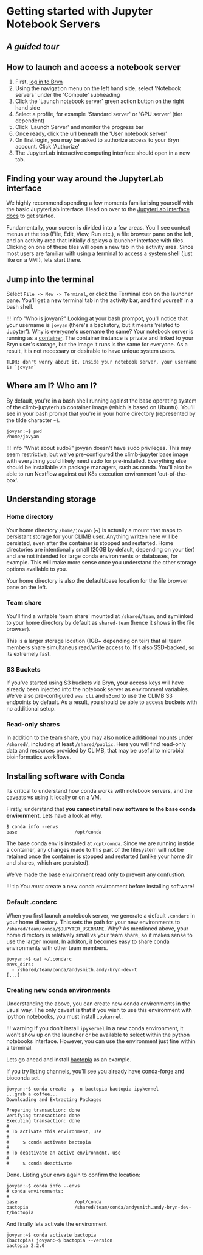 # Getting started with Jupyter Notebook Servers

## _A guided tour_

## How to launch and access a notebook server

1. First, [log in to Bryn](/getting-started/authentication)
2. Using the navigation menu on the left hand side, select 'Notebook servers' under the 'Compute' subheading
3. Click the 'Launch notebook server' green action button on the right hand side
4. Select a profile, for example 'Standard server' or 'GPU server' (tier dependent)
5. Click 'Launch Server' and monitor the progress bar
6. Once ready, click the url beneath the 'User notebook server'
7. On first login, you may be asked to authorize access to your Bryn account. Click 'Authorize'
8. The JupyterLab interactive computing interface should open in a new tab.

## Finding your way around the JupyterLab interface

We highly recommend spending a few moments familiarising yourself with the basic JupyterLab interface. Head on over to the [JupyterLab interface docs](https://jupyterlab.readthedocs.io/en/stable/user/interface.html) to get started.

Fundamentally, your screen is divided into a few areas. You'll see context menus at the top (File, Edit, View, Run etc.), a file browser pane on the left, and an activity area that initially displays a launcher interface with tiles. Clicking on one of these tiles will open a new tab in the activity area. Since most users are familiar with using a terminal to access a system shell (just like on a VM!), lets start there.

## Jump into the terminal

Select `File -> New -> Terminal`, or click the Terminal icon on the launcher pane. You'll get a new terminal tab in the activity bar, and find yourself in a bash shell.

<!-- prettier-ignore -->
!!! info "Who is jovyan?"
    Looking at your bash prompot, you'll notice that your username is `jovyan` (there's a backstory, but it means 'related to Jupyter'). Why is everyone's username the same? Your notebook server is running as a [container](https://cloud.google.com/learn/what-are-containers). The container instance is private and linked to your Bryn user's storage, but the image it runs is the same for everyone. As a result, it is not necessary or desirable to have unique system users.

    TLDR: don't worry about it. Inside your notebook server, your username is `jovyan`

## Where am I? Who am I?

By default, you're in a bash shell running against the base operating system of the climb-jupyterhub container image (which is based on Ubuntu). You'll see in your bash prompt that you're in your home directory (represented by the tilde character `~`).

```console
jovyan:~$ pwd
/home/jovyan
```

<!-- prettier-ignore -->
!!! info "What about sudo?"
    jovyan doesn't have sudo privileges. This may seem restrictive, but we've pre-configured the climb-jupyter base image with everything you'd likely need sudo for pre-installed. Everything else should be installable via package managers, such as conda. You'll also be able to run Nextflow against out K8s execution environment 'out-of-the-box'.

## Understanding storage

### Home directory

Your home directory `/home/jovyan` (~) is actually a mount that maps to persistant storage for your CLIMB user. Anything written here will be persisted, even after the container is stopped and restarted. Home directories are intentionally small (20GB by default, depending on your tier) and are not intended for large conda environments or databases, for example. This will make more sense once you understand the other storage options available to you.

Your home directory is also the default/base location for the file browser pane on the left.

### Team share

You'll find a writable 'team share' mounted at `/shared/team`, and symlinked to your home directory by default as `shared-team` (hence it shows in the file browser).

This is a larger storage location (1GB+ depending on teir) that all team members share simultaneus read/write access to. It's also SSD-backed, so its extremely fast.

### S3 Buckets

If you've started using S3 buckets via Bryn, your access keys will have already been injected into the notebook server as environment variables. We've also pre-configured `aws cli` and `s3cmd` to use the CLIMB S3 endpoints by default. As a result, you should be able to access buckets with no additional setup.

### Read-only shares

In addition to the team share, you may also notice additional mounts under `/shared/`, including at least `/shared/public`. Here you will find read-only data and resources provided by CLIMB, that may be useful to microbial bioinformatics workflows.

## Installing software with Conda

Its critical to understand how conda works with notebook servers, and the caveats vs using it locally or on a VM.

Firstly, understand that **you cannot install new software to the base conda environment**. Lets have a look at why.

```console
$ conda info --envs
base                     /opt/conda
```

The base conda env is installed at `/opt/conda`. Since we are running instide a container, any changes made to this part of the filesystem will not be retained once the container is stopped and restarted (unlike your home dir and shares, which are persisted).

We've made the base environment read only to prevent any confustion.

<!-- prettier-ignore -->
!!! tip
    You *must* create a new conda environment before installing software!

### Default .condarc

When you first launch a notebook server, we generate a default `.condarc` in your home directory. This sets the path for your new environments to `/shared/team/conda/$JUPYTER_USERNAME`. Why? As mentioned above, your home directory is relatively small vs your team share, so it makes sense to use the larger mount. In additon, it becomes easy to share conda environments with other team members.

```console
jovyan:~$ cat ~/.condarc
envs_dirs:
  - /shared/team/conda/andysmith.andy-bryn-dev-t
[...]
```

### Creating new conda environments

Understanding the above, you can create new conda environments in the usual way. The only caveat is that if you wish to use this environment with ipython notebooks, you must install `ipykernel`.

<!-- prettier-ignore -->
!!! warning
    If you don't install `ipykernel` in a new conda environment, it won't show up on the launcher or be available to select within the python notebooks interface. However, you can use the environment just fine within a terminal.

Lets go ahead and install [bactopia](https://bactopia.github.io/v2.2.0/quick-start/) as an example.

If you try listing channels, you'll see you already have conda-forge and bioconda set.

```console
jovyan:~$ conda create -y -n bactopia bactopia ipykernel
...grab a coffee...
Downloading and Extracting Packages

Preparing transaction: done
Verifying transaction: done
Executing transaction: done
#
# To activate this environment, use
#
#     $ conda activate bactopia
#
# To deactivate an active environment, use
#
#     $ conda deactivate
```

Done. Listing your envs again to confirm the location:

```console
jovyan:~$ conda info --envs
# conda environments:
#
base                     /opt/conda
bactopia                 /shared/team/conda/andysmith.andy-bryn-dev-t/bactopia
```

And finally lets activate the environment

```console
jovyan:~$ conda activate bactopia
(bactopia) jovyan:~$ bactopia --version
bactopia 2.2.0
```
